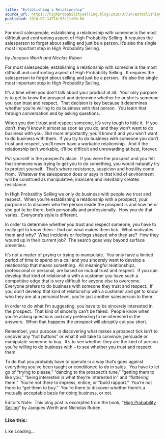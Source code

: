 ```yaml
---
title: "Establishing a Relationship"
source_url: https://highprobabilityselling.blog/2010/07/14/establishing-a-relationship
published: 2010-07-14T16:53:11+00:00
---
```

For most salespeople, establishing a relationship with someone is the most difficult and confronting aspect of High Probability Selling. It requires the salesperson to forget about selling and just be a person. It’s also the single most important step in High Probability Selling.




*by Jacques Werth and Nicolas Ruben* 


For most salespeople, establishing a relationship with someone is the most difficult and confronting aspect of High Probability Selling.  It requires the salesperson to forget about selling and just be a person.  It’s also the single most important step in High Probability Selling.


It’s a time when you don’t talk about your product at all.  Your only purpose is to get to know the prospect and determine whether he or she is someone you can trust and respect.  That decision is key because it determines whether you’re willing to do business with that person.  You learn that through conversation and by asking questions.


When you don’t trust and respect someone, it’s very tough to hide it.  If you don’t, they’ll know it almost as soon as you do, and they won’t want to do business with you.  But more importantly, you’ll know it and you won’t want to do business with them.  If you try to do business with someone you don’t trust and respect, you’ll never have a workable relationship.  And if the relationship isn’t workable, it’ll be difficult and unrewarding at best, forever.


Put yourself in the prospect’s place.  If you were the prospect and you felt that someone was trying to get you to do something, you would naturally try to protect yourself.  That’s where resistance, suspicion and hostility come from.  Whatever the salesperson does or says in that kind of environment will be construed as manipulative, insincere and inevitably creates resistance.


In High Probability Selling we only do business with people we trust and respect.  When you’re establishing a relationship with a prospect, your purpose is to discover who the person inside the prospect is and how he or she got to be there, both personally and professionally.  How you do that varies.  Everyone’s style is different.


In order to determine whether you trust and respect someone, you have to really get to know them – find out what makes them tick.  What motivates them and why?  What incidents or feelings shaped who they are?  How they wound up in their current job?  The search goes way beyond surface amenities.


It’s not a matter of prying or trying to manipulate.  You only have a limited period of time to spend on a call and you sincerely want to develop a relationship that means something.  All meaningful relationships, professional or personal, are based on mutual trust and respect.  If you can develop that kind of relationship with a customer you have such a competitive edge that is very difficult for anyone else to overcome.  Everyone prefers to do business with someone they trust and respect.  If you don’t develop that kind of relationship with a customer and get to know who they are at a personal level, you’re just another salesperson to them.


In order to do what I’m suggesting, you have to be sincerely interested in the prospect.  That kind of sincerity can’t be faked.  People know when you’re asking questions and only pretending to be interested in the answers.  When that happens the prospect will abruptly cut you short.


Remember, your purpose in discovering what makes a prospect tick isn’t to uncover any “hot buttons” or what it will take to convince, persuade or manipulate someone to buy.  It’s to see whether they are the kind of person you’re willing to do business with – to see whether you trust and respect them.


To do that you probably have to operate in a way that’s goes against everything you’ve been taught or conditioned to do in sales.  You have to let go of “trying to please,” “dancing to the prospect’s tune,” “getting them to like you,” “being interested in what they’re interested in” and “flattering them.”  You’re not there to impress, entice, or “build rapport.”  You’re not there to “get them to buy.”  You’re there to discover whether there’s a mutually acceptable basis for doing business, or not.


Editor’s Note:  This blog post is excerpted from the book, “[High Probability Selling](http://www.highprobsell.com/html/high_probability_selling_book.html)” by Jacques Werth and Nicholas Ruben.


### Like this:

Like Loading...
